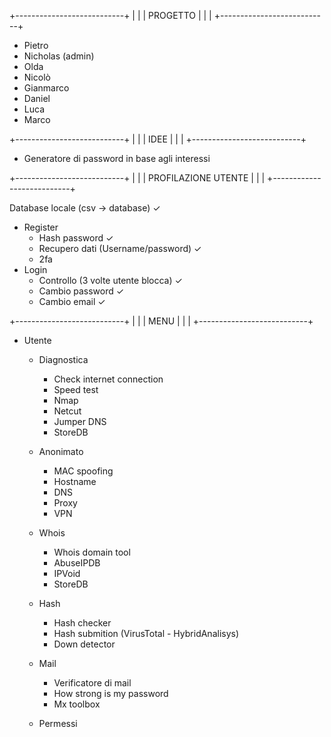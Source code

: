 +---------------------------+
|                           |
|         PROGETTO          |
|                           |
+---------------------------+
 
- Pietro
- Nicholas (admin)
- Olda
- Nicolò
- Gianmarco
- Daniel
- Luca
- Marco

+---------------------------+
|                           |
|           IDEE            |
|                           |
+---------------------------+

- Generatore di password in base agli interessi


+---------------------------+
|                           |
|    PROFILAZIONE UTENTE    |
|                           |
+---------------------------+

Database locale (csv -> database) ✓
- Register 
    - Hash password ✓
    - Recupero dati (Username/password) ✓
    - 2fa
- Login
    - Controllo (3 volte utente blocca) ✓
    - Cambio password ✓
    - Cambio email ✓


+---------------------------+
|                           |
|           MENU            |
|                           |
+---------------------------+

- Utente
    - Diagnostica
        - Check internet connection
        - Speed test
        - Nmap
        - Netcut
        - Jumper DNS
        - StoreDB
        
     - Anonimato
        - MAC spoofing
        - Hostname 
        - DNS
        - Proxy
        - VPN
        
    - Whois
        - Whois domain tool
        - AbuseIPDB
        - IPVoid
        - StoreDB
        
    - Hash
        - Hash checker
        - Hash submition (VirusTotal - HybridAnalisys)
        - Down detector
        
    - Mail
        - Verificatore di mail
        - How strong is my password
        - Mx toolbox
        
    - Permessi

















